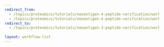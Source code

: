 ```yaml
---
redirect_from:
  - /topics/proteomics/tutorials/neoantigen-4-peptide-verification/workflows/main_workflow.html
  - /topics/proteomics/tutorials/neoantigen-4-peptide-verification/workflows/index.html
redirect_to:
  - /topics/proteomics/tutorials/neoantigen-3-peptide-verification/workflows/
 
layout: workflow-list
---
```


